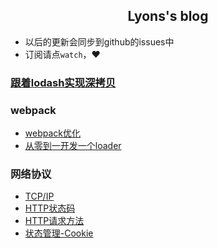 <center><h2>Lyons's blog</h2></center>

+ 以后的更新会同步到github的issues中
+ 订阅请点`watch`，♥️

### [跟着lodash实现深拷贝](https://github.com/GodLyons/blog/issues/1)
### webpack
  + [webpack优化](https://github.com/GodLyons/blog/issues/2)
  + [从零到一开发一个loader](https://github.com/GodLyons/blog/issues/7)
### 网络协议
  + [TCP/IP](https://github.com/GodLyons/blog/issues/3)
  + [HTTP状态码](https://github.com/GodLyons/blog/issues/4)
  + [HTTP请求方法](https://github.com/GodLyons/blog/issues/5)
  + [状态管理-Cookie](https://github.com/GodLyons/blog/issues/6)
